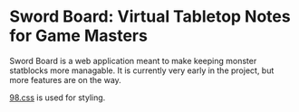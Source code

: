 # Sword Board: Virtual Tabletop Notes for Game Masters

Sword Board is a web application meant to make keeping monster statblocks more managable. It is currently very early in the project, but more features are on the way.

[98.css](https://jdan.github.io/98.css/) is used for styling.
